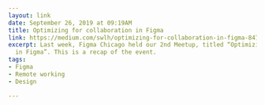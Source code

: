 ```yaml
---
layout: link
date: September 26, 2019 at 09:19AM
title: Optimizing for collaboration in Figma
link: https://medium.com/swlh/optimizing-for-collaboration-in-figma-84726464ba1b
excerpt: Last week, Figma Chicago held our 2nd Meetup, titled “Optimizing for Collaboration
  in Figma”. This is a recap of the event.
tags:
- Figma
- Remote working
- Design

---
```

